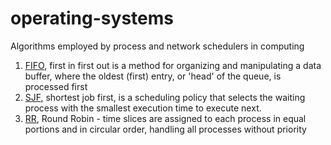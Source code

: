 # operating-systems
Algorithms employed by process and network schedulers in computing

1. [FIFO](https://github.com/BnkColon/operating-systems/blob/master/fifo.py), first in first out is a method for organizing and manipulating a data buffer, where the oldest (first) entry, or 'head' of the queue, is processed first
2. [SJF](https://github.com/BnkColon/operating-systems/blob/master/sjf.py), shortest job first, is a scheduling policy that selects the waiting process with the smallest execution time to execute next.
3. [RR](https://github.com/BnkColon/operating-systems/blob/master/rr.py), Round Robin - time slices are assigned to each process in equal portions and in circular order, handling all processes without priority
